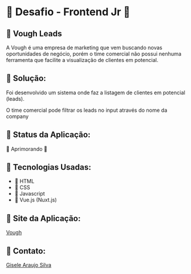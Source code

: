 <h1>🚀 Desafio - Frontend Jr 🚀</h1>

<h2>🎯 Vough Leads</h2>

<p>A Vough é uma empresa de marketing que vem buscando novas oportunidades de negócio, porém o time comercial não possui nenhuma ferramenta que facilite a visualização de clientes em potencial.</p>

<h2>🎯 Solução:</h2>
<p>Foi desenvolvido um sistema onde faz a listagem de clientes em potencial (leads).</p>
<p>O time comercial pode filtrar os leads no input através do nome da company </p>

<h2>🎯 Status da Aplicação:</h2>
<p>🚧 Aprimorando 🚧 </p>

<h2>🎯 Tecnologias Usadas:</h2>
<ul>
  <li>🔨 HTML</li>
  <li>🔨 CSS</li>
  <li>🔨 Javascript</li>
  <li>🔨 Vue.js (Nuxt.js)</li>
</ul>

<h2>🎯 Site da Aplicação:</h2>
<p><a href="https://voughdev.herokuapp.com/">Vough</a></p>

<h2>🎯 Contato:</h2>
<a href="https://www.linkedin.com/in/gisele-araujo-silva/">Gisele Araujo Silva</a>






